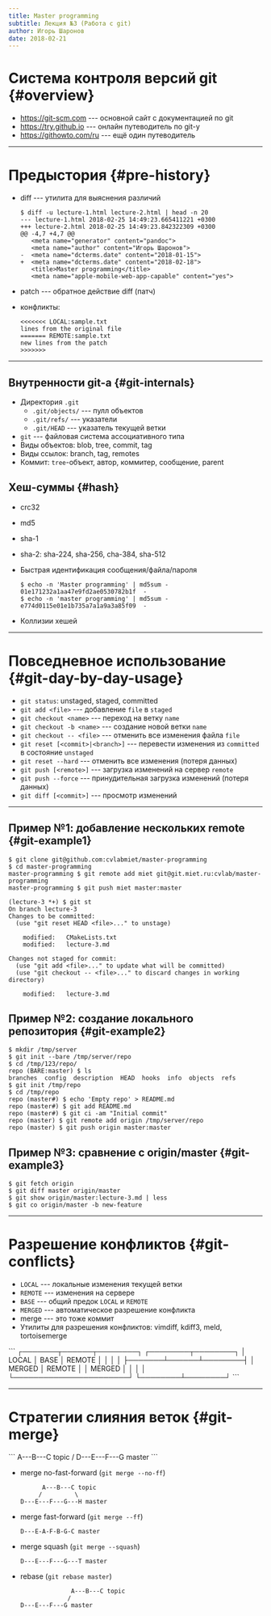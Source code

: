 ```yaml
---
title: Master programming
subtitle: Лекция №3 (Работа с git)
author: Игорь Шаронов
date: 2018-02-21
---
```


# Система контроля версий git {#overview}

* <https://git-scm.com> --- основной сайт с документацией по git
* <https://try.github.io> --- онлайн путеводитель по git-у
* <https://githowto.com/ru> --- ещё один путеводитель

---

# Предыстория {#pre-history}

* diff --- утилита для выяснения различий

    ```
    $ diff -u lecture-1.html lecture-2.html | head -n 20
    --- lecture-1.html 2018-02-25 14:49:23.665411221 +0300
    +++ lecture-2.html 2018-02-25 14:49:23.842322309 +0300
    @@ -4,7 +4,7 @@
       <meta name="generator" content="pandoc">
       <meta name="author" content="Игорь Шаронов">
    -  <meta name="dcterms.date" content="2018-01-15">
    +  <meta name="dcterms.date" content="2018-02-18">
       <title>Master programming</title>
       <meta name="apple-mobile-web-app-capable" content="yes">
    ```
* patch --- обратное действие diff (патч)
* конфликты:

    ```
    <<<<<<< LOCAL:sample.txt
    lines from the original file
    ======= REMOTE:sample.txt
    new lines from the patch
    >>>>>>>
    ```

---

## Внутренности git-а {#git-internals}

* Директория `.git`
    * `.git/objects/` --- пулл объектов
    * `.git/refs/` --- указатели
    * `.git/HEAD` --- указатель текущей ветки
* `git` --- файловая система ассоциативного типа
* Виды объектов: blob, tree, commit, tag
* Виды ссылок: branch, tag, remotes
* Коммит: `tree`-объект, автор, коммитер, сообщение, parent

## Хеш-суммы {#hash}

* crc32
* md5
* sha-1
* sha-2: sha-224, sha-256, cha-384, sha-512
* Быстрая идентификация сообщения/файла/пароля

    ```
    $ echo -n 'Master programming' | md5sum -
    01e171232a1aa47e9fd2ae0530782b1f  -
    $ echo -n 'master programming' | md5sum -
    e774d0115e01e1b735a7a1a9a3a85f09  -
    ```
* Коллизии хешей

---

# Повседневное использование {#git-day-by-day-usage}

* `git status`: unstaged, staged, committed
* `git add <file>` --- добавление `file` в `staged`
* `git checkout <name>` --- переход на ветку `name`
* `git checkout -b <name>` --- создание новой ветки `name`
* `git checkout -- <file>` --- отменить все изменения файла `file`
* `git reset [<commit>|<branch>]` --- перевести изменения из `committed` в состояние `unstaged`
* `git reset --hard` --- отменить все изменения (потеря данных)
* `git push [<remote>]` --- загрузка изменений на сервер `remote`
* `git push --force` --- принудительная загрузка изменений (потеря данных)
* `git diff [<commit>]` --- просмотр изменений

---

## Пример №1: добавление нескольких remote {#git-example1}

```
$ git clone git@github.com:cvlabmiet/master-programming
$ cd master-programming
master-programming $ git remote add miet git@git.miet.ru:cvlab/master-programming
master-programming $ git push miet master:master
```

```
(lecture-3 *+) $ git st
On branch lecture-3
Changes to be committed:
  (use "git reset HEAD <file>..." to unstage)

    modified:   CMakeLists.txt
    modified:   lecture-3.md

Changes not staged for commit:
  (use "git add <file>..." to update what will be committed)
  (use "git checkout -- <file>..." to discard changes in working directory)

    modified:   lecture-3.md
```

## Пример №2: создание локального репозитория {#git-example2}

```
$ mkdir /tmp/server
$ git init --bare /tmp/server/repo
$ cd /tmp/123/repo/
repo (BARE:master) $ ls
branches  config  description  HEAD  hooks  info  objects  refs
$ git init /tmp/repo
$ cd /tmp/repo
repo (master#) $ echo 'Empty repo' > README.md
repo (master#) $ git add README.md
repo (master#) $ git ci -am "Initial commit"
repo (master) $ git remote add origin /tmp/server/repo
repo (master) $ git push origin master:master
```

## Пример №3: сравнение с origin/master {#git-example3}

```
$ git fetch origin
$ git diff master origin/master
$ git show origin/master:lecture-3.md | less
$ git co origin/master -b new-feature
```

---

# Разрешение конфликтов {#git-conflicts}

* `LOCAL` --- локальные изменения текущей ветки
* `REMOTE` --- изменения на сервере
* `BASE` --- общий предок `LOCAL` и `REMOTE`
* `MERGED` --- автоматическое разрешение конфликта
* merge --- это тоже коммит
* Утилиты для разрешения конфликтов: vimdiff, kdiff3, meld, tortoisemerge

<div class='column' style='float:center'>
```
┌───────┬──────┬────────┐   ┌────────┬────────┐
│ LOCAL │ BASE │ REMOTE │   │        │        │
├───────┴──────┴────────┤   │ MERGED │ REMOTE │
│        MERGED         │   │        │        │
└───────────────────────┘   └────────┴────────┘
```
</div>

---

# Стратегии слияния веток {#git-merge}

<div class='column'>
```
      A---B---C topic
     /
D---E---F---G master
```
</div>

* merge no-fast-forward (`git merge --no-ff`)

    ```
          A---B---C topic
         /         \
    D---E---F---G---H master
    ```
* merge fast-forward (`git merge --ff`)

    ```
    D---E-A-F-B-G-C master
    ```
* merge squash (`git merge --squash`)

    ```
    D---E---F---G---T master
    ```
* rebase (`git rebase master`)

    ```
                  A---B---C topic
                 /
    D---E---F---G master
    ```
